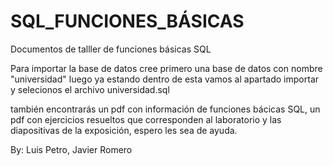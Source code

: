 # SQL_FUNCIONES_BÁSICAS
Documentos de talller de funciones básicas SQL

Para importar la base de datos cree primero una base de datos con nombre 
"universidad" luego ya estando dentro de esta vamos al apartado importar 
y selecionos el archivo universidad.sql 

también encontrarás un pdf con información de funciones bácicas SQL, un pdf
con ejercicios resueltos que corresponden al laboratorio y las diapositivas 
de la exposición, espero les sea de ayuda.

By: Luis Petro, Javier Romero


